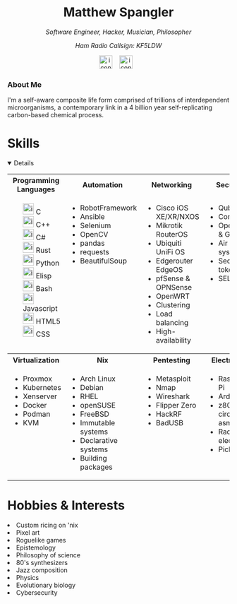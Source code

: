 <body>
  <div class="c1">
    <div align="center">
    <h1>Matthew Spangler</h1>
    <em>Software Engineer, Hacker, Musician, Philosopher</em>
    <p><em>Ham Radio Callsign: KF5LDW</em></p>
      <p></p>
        <div>
        <a href="https://www.linkedin.com/in/mattspangler-tech/"><img height="30" src="https://skillicons.dev/icons?i=linkedin" alt="icons"></a> &nbsp;&nbsp; 
        <a href="https://unix.stackexchange.com/users/572504/nebulasurfer/"><img height="30" src="https://skillicons.dev/icons?i=stackoverflow" alt="icons"></a> &nbsp;&nbsp;
        </div>
    </div>
  </div>
  <div><h3>About Me</h3> 
    <p>I'm a self-aware composite life form comprised of trillions of interdependent microorganisms, a contemporary link in a 4 billion year self-replicating carbon-based chemical process.
        </p>
    </div>
  <h1>Skills</h1>
  <details open>
  <table>
    <tr>
      <th>Programming Languages</th>
      <th>Automation</th>
      <th>Networking</th>
      <th>Security</th>
    </tr>
    <tr>
      <td valign="top">
      <ul>
        <div>
          <img title="C" height="25" src="https://skillicons.dev/icons?i=c" alt="icons"> C
        </div>
        <div>
          <img title="C++" height="25" src="https://skillicons.dev/icons?i=cpp" alt="icons"> C++
        </div>
        <div>
          <img title="C#" height="25" src="https://skillicons.dev/icons?i=cs" alt="icons"> C#
        </div>
        <div>
          <img title="Rust" height="25" src="https://skillicons.dev/icons?i=rust" alt="icons"> Rust
        </div>
        <div>
          <img title="Python" height="25" src="https://skillicons.dev/icons?i=python" alt="icons"> Python
        </div>
        <div>
          <img title="Elisp" height="25" src="https://skillicons.dev/icons?i=emacs" alt="icons"> Elisp
        </div>
        <div>
          <img title="Bash" height="25" src="https://skillicons.dev/icons?i=bash" alt="icons"> Bash
        </div>
        <div>
          <img title="Javascript" height="25" src="https://skillicons.dev/icons?i=javascript" alt="icons"> Javascript
        </div>
        <div>
          <img title="HTML5" height="25" src="https://skillicons.dev/icons?i=html" alt="icons"> HTML5
        </div>
        <div>
          <img title="CSS" height="25" src="https://skillicons.dev/icons?i=css" alt="icons"> CSS
        </div>
        </ul>
      </td>
      <td valign="top">
      <ul>
        <div><li>RobotFramework</li></div>
        <div><li>Ansible</li></div>
        <div><li>Selenium</li></div>
        <div><li>OpenCV</li></div>
        <div><li>pandas</li></div>
        <div><li>requests</li></div>
        <div><li>BeautifulSoup</li></div>
      </ul>
      </td>
      <td valign="top">
          <ul>
          <div><li>Cisco iOS XE/XR/NXOS</li></div>
          <div><li>Mikrotik RouterOS</li></div>
          <div><li>Ubiquiti UniFi OS</li></div>
          <div><li>Edgerouter EdgeOS</li></div>
          <div><li>pfSense & OPNSense</li></div>
          <div><li>OpenWRT</li></div>
          <div><li>Clustering</li></div>
          <div><li>Load balancing</li></div>
          <div><li>High-availability</li></div>
          </ul>
      </td>
      <td valign="top">
          <ul>
          <div><li>Qubes OS</li></div>
          <div><li>Coreboot</li></div>
          <div><li>OpenPGP & GnuPG</li></div>
          <div><li>Air gapped systems</li></div>
          <div><li>Security tokens</li></div>
          <div><li>SELinux</li></div>
          </ul>
      </td>
    </tr>
    <tr>
      <th>Virtualization</th>
      <th>Nix</th>
      <th>Pentesting</th>
      <th>Electronics</th>
    </tr>
      <tr>
      <td valign="top">
          <ul>
          <div><li>Proxmox</li></div>
          <div><li>Kubernetes</li></div>
          <div><li>Xenserver</li></div>
          <div><li>Docker</li></div>
          <div><li>Podman</li></div>
          <div><li>KVM</li></div>
          </ul>
      </td>
      <td valign="top">
          <ul>
          <div><li>Arch Linux</li></div>
          <div><li>Debian</li></div>
          <div><li>RHEL</li></div>
          <div><li>openSUSE</li></div>
          <div><li>FreeBSD</li></div>
          <div><li>Immutable systems</li></div>
          <div><li>Declarative systems</li></div>
          <div><li>Building packages</li></div>
          </ul>
        </td>
       <td valign="top">
         <ul>
           <div><li> Metasploit </li></div>
           <div><li> Nmap </li></div>
           <div><li> Wireshark </li></div>
           <div><li> Flipper Zero </li></div>
           <div><li> HackRF </li></div>
           <div><li> BadUSB </li></div>
         </ul>
       </td>
       <td valign="top">
         <ul>
           <div><li> Raspberry Pi </li></div>
           <div><li> Arduino </li></div>
           <div><li> z80 circuits & asm </li></div>
           <div><li> Radio electronics </li></div>
           <div><li> Pickit 4 </li></div>
         </ul>
       </td>
    </tr>
  </table>
  </details>
  <h1>Hobbies & Interests</h1>
      <div><li>Custom ricing on 'nix </li></div>
      <div><li>Pixel art</li></div>
      <div><li>Roguelike games </li></div>
      <div><li>Epistemology </li></div>
      <div><li>Philosophy of science</li></div>
      <div><li>80's synthesizers </li></div>
      <div><li>Jazz composition </li></div>
      <div><li>Physics </li></div>
      <div><li>Evolutionary biology </li></div>
      <div><li>Cybersecurity</li></div>
</body>
